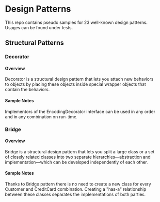 # Design Patterns
This repo contains pseudo samples for 23 well-known design patterns.
Usages can be found under tests.

## Structural Patterns
### Decorator
#### Overview
Decorator is a structural design pattern that lets you attach new behaviors to objects
by placing these objects inside special wrapper objects that contain the behaviors.
#### Sample Notes
Implementors of the EncodingDecorator interface can be used in any order and in any 
combination on run-time.
    
### Bridge
#### Overview
Bridge is a structural design pattern that lets you split a large class or a set of 
closely related classes into two separate hierarchies—abstraction and implementation—which 
can be developed independently of each other.
#### Sample Notes
Thanks to Bridge pattern there is no need to create a new class for every Customer 
and CreditCard combination. Creating a "has-a" relationship between these classes 
separates the implementations of both parties.